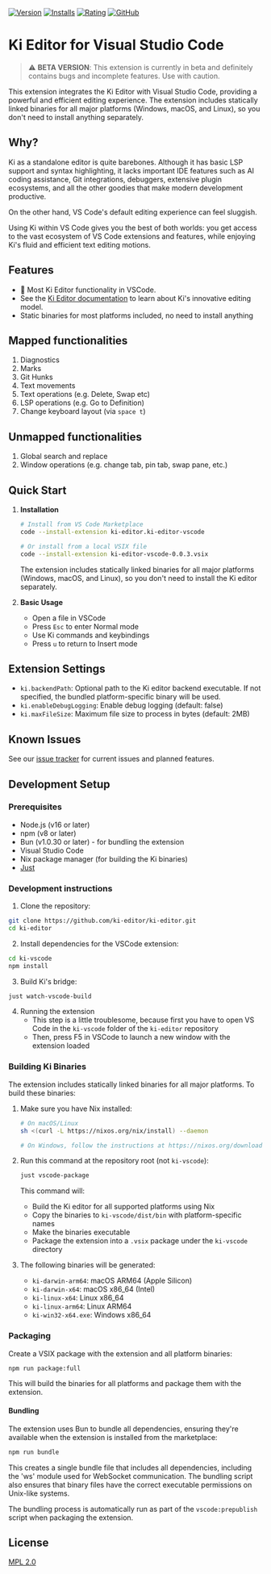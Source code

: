 [![Version](https://img.shields.io/visual-studio-marketplace/v/ki-editor.ki-editor-vscode)](https://marketplace.visualstudio.com/items?itemName=ki-editor.ki-editor-vscode)
[![Installs](https://img.shields.io/visual-studio-marketplace/i/ki-editor.ki-editor-vscode)](https://marketplace.visualstudio.com/items?itemName=ki-editor.ki-editor-vscode)
[![Rating](https://img.shields.io/visual-studio-marketplace/r/ki-editor.ki-editor-vscode)](https://marketplace.visualstudio.com/items?itemName=ki-editor.ki-editor-vscode)
[![GitHub](https://img.shields.io/github/license/ki-editor/ki-editor)](https://github.com/ki-editor/ki-editor)

# Ki Editor for Visual Studio Code

> ⚠️ **BETA VERSION**: This extension is currently in beta and definitely contains bugs and incomplete features. Use
> with caution.

This extension integrates the Ki Editor with Visual Studio Code, providing a powerful and efficient editing experience.
The extension includes statically linked binaries for all major platforms (Windows, macOS, and Linux), so you don't need
to install anything separately.

## Why?

Ki as a standalone editor is quite barebones. Although it has basic LSP support and syntax highlighting, it lacks
important IDE features such as AI coding assistance, Git integrations, debuggers, extensive plugin ecosystems, and all
the other goodies that make modern development productive.

On the other hand, VS Code's default editing experience can feel sluggish.

Using Ki within VS Code gives you the best of both worlds: you get access to the vast ecosystem of VS Code extensions
and features, while enjoying Ki's fluid and efficient text editing motions.

## Features

-   🚀 Most Ki Editor functionality in VSCode.
-   See the [Ki Editor documentation](https://ki-editor.github.io/ki-editor/) to learn about Ki's innovative editing
    model.
-   Static binaries for most platforms included, no need to install anything

## Mapped functionalities

1. Diagnostics
1. Marks
1. Git Hunks
1. Text movements
1. Text operations (e.g. Delete, Swap etc)
1. LSP operations (e.g. Go to Definition)
1. Change keyboard layout (via `space t`)

## Unmapped functionalities

1. Global search and replace
2. Window operations (e.g. change tab, pin tab, swap pane, etc.)

## Quick Start

1. **Installation**

    ```bash
    # Install from VS Code Marketplace
    code --install-extension ki-editor.ki-editor-vscode

    # Or install from a local VSIX file
    code --install-extension ki-editor-vscode-0.0.3.vsix
    ```

    The extension includes statically linked binaries for all major platforms (Windows, macOS, and Linux), so you don't
    need to install the Ki editor separately.

2. **Basic Usage**
    - Open a file in VSCode
    - Press `Esc` to enter Normal mode
    - Use Ki commands and keybindings
    - Press `u` to return to Insert mode

## Extension Settings

-   `ki.backendPath`: Optional path to the Ki editor backend executable. If not specified, the bundled platform-specific
    binary will be used.
-   `ki.enableDebugLogging`: Enable debug logging (default: false)
-   `ki.maxFileSize`: Maximum file size to process in bytes (default: 2MB)

## Known Issues

See our [issue tracker](https://github.com/ki-editor/ki-editor/issues) for current issues and planned features.

## Development Setup

### Prerequisites

-   Node.js (v16 or later)
-   npm (v8 or later)
-   Bun (v1.0.30 or later) - for bundling the extension
-   Visual Studio Code
-   Nix package manager (for building the Ki binaries)
-   [Just](https://github.com/casey/just)

### Development instructions

1. Clone the repository:

```bash
git clone https://github.com/ki-editor/ki-editor.git
cd ki-editor
```

2. Install dependencies for the VSCode extension:

```bash
cd ki-vscode
npm install
```

3. Build Ki's bridge:

```bash
just watch-vscode-build
```

4. Running the extension
    - This step is a little troublesome, because first you have to open VS Code in the `ki-vscode` folder of the
      `ki-editor` repository
    - Then, press F5 in VSCode to launch a new window with the extension loaded

### Building Ki Binaries

The extension includes statically linked binaries for all major platforms. To build these binaries:

1. Make sure you have Nix installed:

    ```bash
    # On macOS/Linux
    sh <(curl -L https://nixos.org/nix/install) --daemon

    # On Windows, follow the instructions at https://nixos.org/download.html
    ```

2. Run this command at the repository root (not `ki-vscode`):

    ```bash
    just vscode-package
    ```

    This command will:

    - Build the Ki editor for all supported platforms using Nix
    - Copy the binaries to `ki-vscode/dist/bin` with platform-specific names
    - Make the binaries executable
    - Package the extension into a `.vsix` package under the `ki-vscode` directory

3. The following binaries will be generated:
    - `ki-darwin-arm64`: macOS ARM64 (Apple Silicon)
    - `ki-darwin-x64`: macOS x86_64 (Intel)
    - `ki-linux-x64`: Linux x86_64
    - `ki-linux-arm64`: Linux ARM64
    - `ki-win32-x64.exe`: Windows x86_64

### Packaging

Create a VSIX package with the extension and all platform binaries:

```bash
npm run package:full
```

This will build the binaries for all platforms and package them with the extension.

#### Bundling

The extension uses Bun to bundle all dependencies, ensuring they're available when the extension is installed from the
marketplace:

```bash
npm run bundle
```

This creates a single bundle file that includes all dependencies, including the 'ws' module used for WebSocket
communication. The bundling script also ensures that binary files have the correct executable permissions on Unix-like
systems.

The bundling process is automatically run as part of the `vscode:prepublish` script when packaging the extension.

## License

[MPL 2.0](LICENSE)
